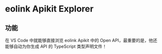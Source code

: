 # eolink Apikit Explorer

## 功能

在 VS Code 中就能够直接浏览 eolink Apikit 中的 Open API，最重要的是，他还能够自动为你生成 API 的 TypeScript 类型声明文件！
